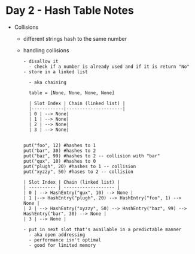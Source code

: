 # Day 2 - Hash Table Notes

- Collisions

  - different strings hash to the same number
  - handling collisions

        - disallow it
          - check if a number is already used and if it is return "No"
        - store in a linked list

          - aka chaining

          table = [None, None, None, None]

          | Slot Index | Chain (linked list) |
          |------------|---------------------|
          | 0 | --> None|
          | 1 | --> None|
          | 2 | --> None|
          | 3 | --> None|


        put("foo", 12) #hashes to 1
        put("bar", 30) #hashes to 2
        put("baz", 99) #hashes to 2 -- collision with "bar"
        put("qux", 10) #hashes to 0
        put("plugh", 20) #hashes to 1 -- collision
        put("xyzzy", 50) #hases to 2 -- collision

        | Slot Index | Chain (linked list) |
        | ---------- | ------------------- |
        | 0 | --> HashEntry("qux", 10) --> None |
        | 1 |--> HashEntry("plugh", 20) --> HashEntry("foo", 1) --> None |
        | 2 | --> HashEntry("xyzzy", 50) --> HashEntry("baz", 99) --> HashEntry("bar", 30) --> None |
        | 3 | --> None |

        - put in next slot that's available in a predictable manner
          - aka open addressing
          - performance isn't optimal
          - good for limited memory
